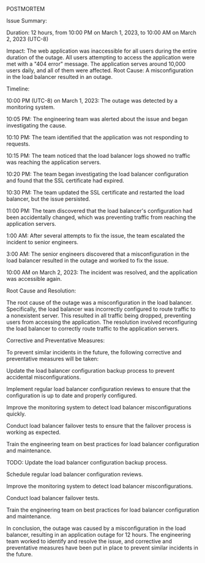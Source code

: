 POSTMORTEM

Issue Summary:

Duration: 12 hours, from 10:00 PM on March 1, 2023, to 10:00 AM on March 2, 2023 (UTC-8)

Impact:
The web application was inaccessible for all users during the entire duration of the outage. All users attempting to access the application were met with a "404 error" message. The application serves around 10,000 users daily, and all of them were affected.
Root Cause: A misconfiguration in the load balancer resulted in an outage.

Timeline:

10:00 PM (UTC-8) on March 1, 2023: The outage was detected by a monitoring system.

10:05 PM: The engineering team was alerted about the issue and began investigating the cause.

10:10 PM: The team identified that the application was not responding to requests.

10:15 PM: The team noticed that the load balancer logs showed no traffic was reaching the application servers.

10:20 PM: The team began investigating the load balancer configuration and found that the SSL certificate had expired.

10:30 PM: The team updated the SSL certificate and restarted the load balancer, but the issue persisted.

11:00 PM: The team discovered that the load balancer's configuration had been accidentally changed, which was preventing traffic from reaching the application servers.

1:00 AM: After several attempts to fix the issue, the team escalated the incident to senior engineers.

3:00 AM: The senior engineers discovered that a misconfiguration in the load balancer resulted in the outage and worked to fix the issue.

10:00 AM on March 2, 2023: The incident was resolved, and the application was accessible again.

Root Cause and Resolution:

The root cause of the outage was a misconfiguration in the load balancer. Specifically, the load balancer was incorrectly configured to route traffic to a nonexistent server. This resulted in all traffic being dropped, preventing users from accessing the application. The resolution involved reconfiguring the load balancer to correctly route traffic to the application servers.

Corrective and Preventative Measures:

To prevent similar incidents in the future, the following corrective and preventative measures will be taken:

Update the load balancer configuration backup process to prevent accidental misconfigurations.

Implement regular load balancer configuration reviews to ensure that the configuration is up to date and properly configured.

Improve the monitoring system to detect load balancer misconfigurations quickly.

Conduct load balancer failover tests to ensure that the failover process is working as expected.

Train the engineering team on best practices for load balancer configuration and maintenance.

TODO:
Update the load balancer configuration backup process.

Schedule regular load balancer configuration reviews.

Improve the monitoring system to detect load balancer misconfigurations.

Conduct load balancer failover tests.

Train the engineering team on best practices for load balancer configuration and maintenance.

In conclusion, the outage was caused by a misconfiguration in the load balancer, resulting in an application outage for 12 hours. The engineering team worked to identify and resolve the issue, and corrective and preventative measures have been put in place to prevent similar incidents in the future.
 
